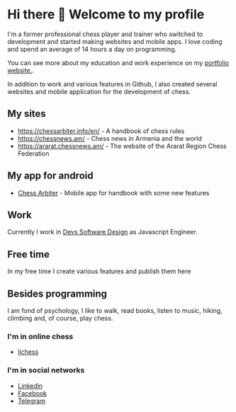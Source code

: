 # Hi there 👋 Welcome to my profile
I'm a former professional chess player and trainer who switched to development and started making websites and mobile apps. I love coding and spend an average of 14 hours a day on programming.

You can see more about my education and work experience on my 
[portfolio website.](https://devchessplayer.com/).

In addition to work and various features in Github, I also created several websites and mobile application for the development of chess.

## My sites
- https://chessarbiter.info/en/ - A handbook of chess rules
- https://chessnews.am/ - Chess news in Armenia and the world
- https://ararat.chessnews.am/ - The website of the Ararat Region Chess Federation

## My app for android
- [Chess Arbiter](https://play.google.com/store/apps/details?id=com.chessarbiter) - Mobile app for handbook with some new features

## Work

Currently I work in [Devs Software Design](https://devs.ae/) as Javascript Engineer.

## Free time

In my free time I create various features and publish them here

## Besides programming

I am fond of psychology, I like to walk, read books, listen to music, hiking, climbing and, of course, play chess.

### I'm in online chess
- [lichess](https://lichess.org/@/artiom1401)

### I'm in social networks
- [Linkedin](https://am.linkedin.com/in/artyomsukiasyan)
- [Facebook](https://www.facebook.com/artyomsukiasyan1401)
- [Telegram](https://t.me/artyom1401)
